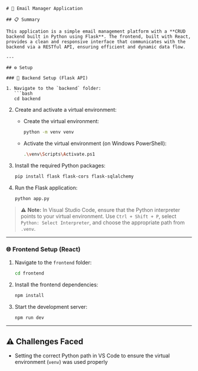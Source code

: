 

````
# 📧 Email Manager Application

## 📋 Summary

This application is a simple email management platform with a **CRUD backend built in Python using Flask**. The frontend, built with React, provides a clean and responsive interface that communicates with the backend via a RESTful API, ensuring efficient and dynamic data flow.

---

## ⚙️ Setup

### 🔧 Backend Setup (Flask API)

1. Navigate to the `backend` folder:
   ```bash
   cd backend
````

2. Create and activate a virtual environment:

   * Create the virtual environment:

     ```bash
     python -m venv venv
     ```

   * Activate the virtual environment (on Windows PowerShell):

     ```bash
     .\venv\Scripts\Activate.ps1
     ```

3. Install the required Python packages:

   ```bash
   pip install flask flask-cors flask-sqlalchemy
   ```

4. Run the Flask application:

   ```bash
   python app.py
   ```

> ⚠️ **Note:** In Visual Studio Code, ensure that the Python interpreter points to your virtual environment. Use `Ctrl + Shift + P`, select `Python: Select Interpreter`, and choose the appropriate path from `.venv`.

---

### 🌐 Frontend Setup (React)

1. Navigate to the `frontend` folder:

   ```bash
   cd frontend
   ```

2. Install the frontend dependencies:

   ```bash
   npm install
   ```

3. Start the development server:

   ```bash
   npm run dev
   ```

---

## ⚠️ Challenges Faced

* Setting the correct Python path in VS Code to ensure the virtual environment (`venv`) was used properly

```


